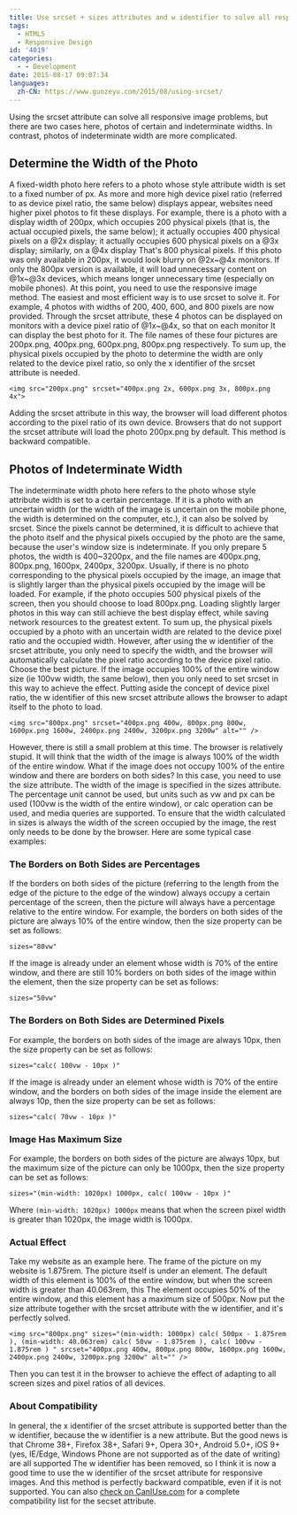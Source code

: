 ```yaml
---
title: Use srcset + sizes attributes and w identifier to solve all responsive image problems
tags:
  - HTML5
  - Responsive Design
id: '4019'
categories:
  - - Development
date: 2015-08-17 09:07:34
languages:
  zh-CN: https://www.guozeyu.com/2015/08/using-srcset/
---
```


Using the srcset attribute can solve all responsive image problems, but there are two cases here, photos of certain and indeterminate widths. In contrast, photos of indeterminate width are more complicated.

## Determine the Width of the Photo

A fixed-width photo here refers to a photo whose style attribute width is set to a fixed number of px. As more and more high device pixel ratio (referred to as device pixel ratio, the same below) displays appear, websites need higher pixel photos to fit these displays. For example, there is a photo with a display width of 200px, which occupies 200 physical pixels (that is, the actual occupied pixels, the same below); it actually occupies 400 physical pixels on a @2x display; it actually occupies 600 physical pixels on a @3x display; similarly, on a @4x display That's 800 physical pixels. If this photo was only available in 200px, it would look blurry on @2x\~@4x monitors. If only the 800px version is available, it will load unnecessary content on @1x\~@3x devices, which means longer unnecessary time (especially on mobile phones). At this point, you need to use the responsive image method. The easiest and most efficient way is to use srcset to solve it. For example, 4 photos with widths of 200, 400, 600, and 800 pixels are now provided. Through the srcset attribute, these 4 photos can be displayed on monitors with a device pixel ratio of @1x~@4x, so that on each monitor It can display the best photo for it. The file names of these four pictures are 200px.png, 400px.png, 600px.png, 800px.png respectively. To sum up, the physical pixels occupied by the photo to determine the width are only related to the device pixel ratio, so only the x identifier of the srcset attribute is needed.

```
<img src="200px.png" srcset="400px.png 2x, 600px.png 3x, 800px.png 4x">
```

Adding the srcset attribute in this way, the browser will load different photos according to the pixel ratio of its own device. Browsers that do not support the srcset attribute will load the photo 200px.png by default. This method is backward compatible.

## Photos of Indeterminate Width

The indeterminate width photo here refers to the photo whose style attribute width is set to a certain percentage. If it is a photo with an uncertain width (or the width of the image is uncertain on the mobile phone, the width is determined on the computer, etc.), it can also be solved by srcset. Since the pixels cannot be determined, it is difficult to achieve that the photo itself and the physical pixels occupied by the photo are the same, because the user's window size is indeterminate. If you only prepare 5 photos, the width is 400~3200px, and the file names are 400px.png, 800px.png, 1600px, 2400px, 3200px. Usually, if there is no photo corresponding to the physical pixels occupied by the image, an image that is slightly larger than the physical pixels occupied by the image will be loaded. For example, if the photo occupies 500 physical pixels of the screen, then you should choose to load 800px.png. Loading slightly larger photos in this way can still achieve the best display effect, while saving network resources to the greatest extent. To sum up, the physical pixels occupied by a photo with an uncertain width are related to the device pixel ratio and the occupied width. However, after using the w identifier of the srcset attribute, you only need to specify the width, and the browser will automatically calculate the pixel ratio according to the device pixel ratio. Choose the best picture. If the image occupies 100% of the entire window size (ie 100vw width, the same below), then you only need to set srcset in this way to achieve the effect. Putting aside the concept of device pixel ratio, the w identifier of this new srcset attribute allows the browser to adapt itself to the photo to load.

```
<img src="800px.png" srcset="400px.png 400w, 800px.png 800w, 1600px.png 1600w, 2400px.png 2400w, 3200px.png 3200w" alt="" />
```

However, there is still a small problem at this time. The browser is relatively stupid. It will think that the width of the image is always 100% of the width of the entire window. What if the image does not occupy 100% of the entire window and there are borders on both sides? In this case, you need to use the size attribute. The width of the image is specified in the sizes attribute. The percentage unit cannot be used, but units such as vw and px can be used (100vw is the width of the entire window), or calc operation can be used, and media queries are supported. To ensure that the width calculated in sizes is always the width of the screen occupied by the image, the rest only needs to be done by the browser. Here are some typical case examples:

### The Borders on Both Sides are Percentages

If the borders on both sides of the picture (referring to the length from the edge of the picture to the edge of the window) always occupy a certain percentage of the screen, then the picture will always have a percentage relative to the entire window. For example, the borders on both sides of the picture are always 10% of the entire window, then the size property can be set as follows:

```
sizes="80vw"
```

If the image is already under an element whose width is 70% of the entire window, and there are still 10% borders on both sides of the image within the element, then the size property can be set as follows:

```
sizes="50vw"
```

### The Borders on Both Sides are Determined Pixels

For example, the borders on both sides of the image are always 10px, then the size property can be set as follows:

```
sizes="calc( 100vw - 10px )"
```

If the image is already under an element whose width is 70% of the entire window, and the borders on both sides of the image inside the element are always 10p, then the size property can be set as follows:

```
sizes="calc( 70vw - 10px )"
```

### Image Has Maximum Size

For example, the borders on both sides of the picture are always 10px, but the maximum size of the picture can only be 1000px, then the size property can be set as follows:

```
sizes="(min-width: 1020px) 1000px, calc( 100vw - 10px )"
```

Where `(min-width: 1020px) 1000px` means that when the screen pixel width is greater than 1020px, the image width is 1000px.

### Actual Effect

Take my website as an example here. The frame of the picture on my website is 1.875rem. The picture itself is under an element. The default width of this element is 100% of the entire window, but when the screen width is greater than 40.063rem, this The element occupies 50% of the entire window, and this element has a maximum size of 500px. Now put the size attribute together with the srcset attribute with the w identifier, and it's perfectly solved.

```
<img src="800px.png" sizes="(min-width: 1000px) calc( 500px - 1.875rem ), (min-width: 40.063rem) calc( 50vw - 1.875rem ), calc( 100vw - 1.875rem ) " srcset="400px.png 400w, 800px.png 800w, 1600px.png 1600w, 2400px.png 2400w, 3200px.png 3200w" alt="" />
```

Then you can test it in the browser to achieve the effect of adapting to all screen sizes and pixel ratios of all devices.

### About Compatibility

In general, the x identifier of the srcset attribute is supported better than the w identifier, because the w identifier is a new attribute. But the good news is that Chrome 38+, Firefox 38+, Safari 9+, Opera 30+, Android 5.0+, iOS 9+ (yes, IE/Edge, Windows Phone are not supported as of the date of writing) are all supported The w identifier has been removed, so I think it is now a good time to use the w identifier of the srcset attribute for responsive images. And this method is perfectly backward compatible, even if it is not supported. You can also [check on CanIUse.com](http://caniuse.com/#feat=srcset) for a complete compatibility list for the secset attribute.
